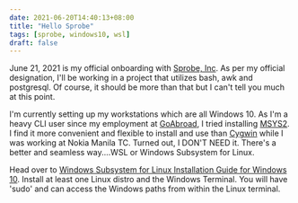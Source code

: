 ```yaml
--- 
date: 2021-06-20T14:40:13+08:00
title: "Hello Sprobe"
tags: [sprobe, windows10, wsl]
draft: false
--- 
```



June 21, 2021 is my official onboarding with [Sprobe, Inc](https://sprobe.com/).
As per my official designation, I'll be working in a project that utilizes bash, awk and postgresql. 
Of course, it should be more than that but I can't tell you much at this point.

I'm currently setting up my workstations which are all Windows 10. 
As I'm a heavy CLI user since my employment at [GoAbroad](https://www.goabroad.com/), I tried installing [MSYS2](https://www.msys2.org). 
I find it more convenient and flexible to install and use than [Cygwin](https://www.cygwin.com/) while I was working at Nokia Manila TC. 
Turned out, I DON'T NEED it. There's a better and seamless way....WSL or Windows Subsystem for Linux.

Head over to [Windows Subsystem for Linux Installation Guide for Windows 10](https://docs.microsoft.com/en-us/windows/wsl/install-win10). 
Install at least one Linux distro and the Windows Terminal. You will have 'sudo' and can access the Windows paths from within the Linux terminal.
